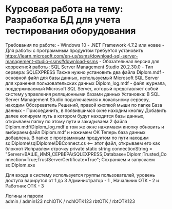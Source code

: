 
# Курсовая работа на тему: Разработка БД для учета тестирования оборудования
Требования по работе:
    - Windows 10 
    - .NET Framework 4.7.2 или новее
    - Для работы с программным продуктом требуется установить https://learn.microsoft.com/en-us/ssms/download-sql-server-management-studio-ssms#download-ssms
    - Обязательная версия для корректной работы: SQL Server Management Studio 20.2.30.0
    - Тип сервера: SQLEXPRESS
    Также нужно установить два файла
    Diplom.mdf - основной файл для базы данных, используемый Microsoft SQL Server для хранения пользовательских данных
    Diplom_log.mdf - файл журнала, поддерживаемый Microsoft SQL Server, который представляет собой систему управления реляционными базами данных
Установка:
    В SQL Server Management Studio подключаемся к локальному серверу, находим Обозреватель Решений, правой кнопкой мыши по папке База данных - Присоединить, в появившимся окне находим кнопку Добавить
    далее копируем путь в котором будут находится базы данных, открываем папку по этому пути и закидываем 2 файла Diplom.mdf/Diplom_log.mdf
    в том же окне нажимаем кнопку обновить и выбираем файл Diplom.mdf и нажимем ОК
    Теперь база данных добавлена. 
    В папке с программным продуктом по пути находим sqlDiplome\sqlDiplome\DBConnect.cs <-- этот файл, открываем его как блокнот 
    Исправлем строчку private static string connectionString = "Server=ВАШЕ_ИМЯ_СЕРВЕРА\\SQLEXPRESS;Database=Diplom;Trusted_Connection=True;TrustServerCertificate=True";
    Сохраняем и запускаем sqlDiplom.exe

    
Для входа в систему используется группы пользователей, уровень доступа варирутся от 1 до 3 
Администратор - 1 , Начальник ОТК - 2 и Работник ОТК - 3

Логины и пароли  
admin / admin123
nchlOTK / nchlOTK123
rbtOTK / rbtOTK123  






